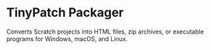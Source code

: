 # TinyPatch Packager


Converts Scratch projects into HTML files, zip archives, or executable programs for Windows, macOS, and Linux.

